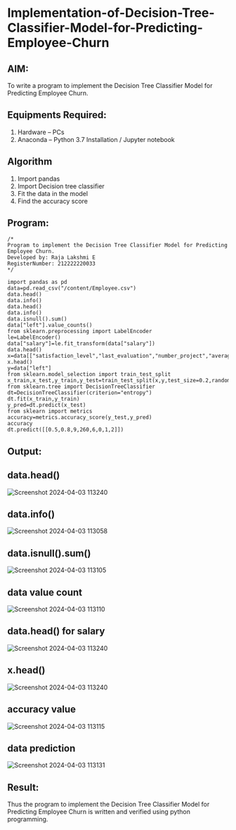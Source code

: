 # Implementation-of-Decision-Tree-Classifier-Model-for-Predicting-Employee-Churn

## AIM:
To write a program to implement the Decision Tree Classifier Model for Predicting Employee Churn.

## Equipments Required:
1. Hardware – PCs
2. Anaconda – Python 3.7 Installation / Jupyter notebook

## Algorithm
1. Import pandas
2. Import Decision tree classifier
3. Fit the data in the model
4. Find the accuracy score

## Program:
```
/*
Program to implement the Decision Tree Classifier Model for Predicting Employee Churn.
Developed by: Raja Lakshmi E
RegisterNumber: 212222220033 
*/
```
```
import pandas as pd
data=pd.read_csv("/content/Employee.csv")
data.head()
data.info()
data.head()
data.info()
data.isnull().sum()
data["left"].value_counts()
from sklearn.preprocessing import LabelEncoder
le=LabelEncoder()
data["salary"]=le.fit_transform(data["salary"])
data.head()
x=data[["satisfaction_level","last_evaluation","number_project","average_montly_hours","time_spend_company","Work_accident","promotion_last_5years","salary"]]
x.head()
y=data["left"]
from sklearn.model_selection import train_test_split
x_train,x_test,y_train,y_test=train_test_split(x,y,test_size=0.2,random_state=100)
from sklearn.tree import DecisionTreeClassifier
dt=DecisionTreeClassifier(criterion="entropy")
dt.fit(x_train,y_train)
y_pred=dt.predict(x_test)
from sklearn import metrics
accuracy=metrics.accuracy_score(y_test,y_pred)
accuracy
dt.predict([[0.5,0.8,9,260,6,0,1,2]])
```

## Output:
## data.head()
![Screenshot 2024-04-03 113240](https://github.com/Vinishofficial/Implementation-of-Decision-Tree-Classifier-Model-for-Predicting-Employee-Churn/assets/146931793/b3ba5629-c51f-4b65-ba02-37437adb452f)

## data.info()
![Screenshot 2024-04-03 113058](https://github.com/Vinishofficial/Implementation-of-Decision-Tree-Classifier-Model-for-Predicting-Employee-Churn/assets/146931793/b6ff53c8-9566-4ba8-b039-20ffcba32f78)

## data.isnull().sum()
![Screenshot 2024-04-03 113105](https://github.com/Vinishofficial/Implementation-of-Decision-Tree-Classifier-Model-for-Predicting-Employee-Churn/assets/146931793/0fb12213-5611-463d-90f4-e50a1cf4885a)

## data value count
![Screenshot 2024-04-03 113110](https://github.com/Vinishofficial/Implementation-of-Decision-Tree-Classifier-Model-for-Predicting-Employee-Churn/assets/146931793/f6db435f-8b50-4627-abfe-2ef132154d1d)

## data.head() for salary
![Screenshot 2024-04-03 113240](https://github.com/Vinishofficial/Implementation-of-Decision-Tree-Classifier-Model-for-Predicting-Employee-Churn/assets/146931793/a929098a-8fe2-4453-8b52-69363d8f1057)

## x.head()
![Screenshot 2024-04-03 113240](https://github.com/Vinishofficial/Implementation-of-Decision-Tree-Classifier-Model-for-Predicting-Employee-Churn/assets/146931793/b8936b9c-d593-4cce-8461-d34f88d7f995)

## accuracy value
![Screenshot 2024-04-03 113115](https://github.com/Vinishofficial/Implementation-of-Decision-Tree-Classifier-Model-for-Predicting-Employee-Churn/assets/146931793/4f8b5de5-7211-4c51-8b24-b19d897bba02)

## data prediction
![Screenshot 2024-04-03 113131](https://github.com/Vinishofficial/Implementation-of-Decision-Tree-Classifier-Model-for-Predicting-Employee-Churn/assets/146931793/d86e346b-3bb6-4058-9fbc-8cef5666f852)












## Result:
Thus the program to implement the  Decision Tree Classifier Model for Predicting Employee Churn is written and verified using python programming.
